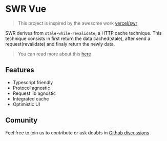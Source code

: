 # SWR Vue

> This project is inspired by the awesome work [vercel/swr](https://swr.vercel.app/pt-BR)

SWR derives from `stale-while-revalidate`, a HTTP cache technique. This technique consists in first return the data cached(stale), after send a request(revalidate) and finaly return the newly data.

> You can read more about this [here](https://web.dev/stale-while-revalidate/)

## Features

- Typescript friendly
- Protocol agnostic
- Request lib agnostic
- Integrated cache
- Optimistic UI

## Comunity

Feel free to join us to contribute or ask doubts in [Github discussions](https://github.com/edumudu/swr-vue/discussions)
